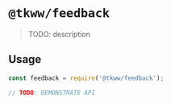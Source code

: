 # `@tkww/feedback`

> TODO: description

## Usage

```javascript
const feedback = require('@tkww/feedback');

// TODO: DEMONSTRATE API
```
